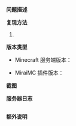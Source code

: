 <!--
【填写前注意】

发 Issue 前请先看看 Issue 列表里有没有你的问题，包括已关闭的问题。如有，请关注相关Issue而不是重复发问。
请不要删除模板中的任何内容，只填写你应该填写的。
标题和内容不必加敬词，所有人都是平等的。
请勿在标题中增加如“帮帮我”、“急急急”、“大神”之类的无意义词汇，我可能会反感从而选择性忽略你的问题。

【Gitee用户注意】
Gitee Issue Tracker 不接受有关新功能/特性的建议，请前往 GitHub 提交：https://github.com/DreamVoid/DreamVoid/issues
不再接受从 Gitee 提交的任何 issue。
-->

**问题描述**
<!-- 在下方的空行描述你的问题 -->

<!-- 在上方的空行描述你的问题 -->

**复现方法**
<!-- 在下方的空行描述如何触发这个漏洞 -->
1. 
<!-- 在上方的空行描述如何触发这个漏洞 -->

**版本类型**
<!-- 【Minecraft 服务端版本】例如 Paper-1.12.2，在服务端输入 /ver 查看版本 -->
* Minecraft 服务端版本：

<!-- 【MiraiMC 插件版本】例如 1.4，在服务端输入 /miraimc 查看版本 -->
* MiraiMC 插件版本：

**截图**
<!-- 在下方提供问题发生时的截图（如果有的话，可以直接拖动图片到编辑框） -->

<!-- 在上方提供问题发生时的截图 -->

**服务器日志**
<!-- 
在下方的“ ``` ”符号中间复制你的服务端日志，请确保所有日志内容都在两行“ ``` ”之内。
请提供完整的服务端日志，自以为知道问题所在而仅提供一两行将被直接关闭。
请勿直接上传服务端运行一段时间后的日志，请在重新启动服务器后立刻复现出错的操作。
-->
```

```

**额外说明**
<!-- 
还有什么要补充的吗？
例如系统是什么版本、Java是什么版本、你使用了什么依赖MiraiMC的插件、重置插件配置后问题是否仍然存在、你使用的插件列表
-->
